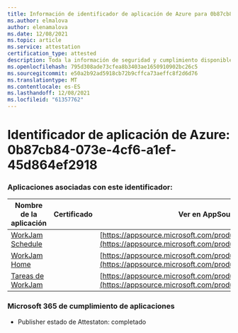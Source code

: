 ```yaml
---
title: Información de identificador de aplicación de Azure para 0b87cb84-073e-4cf6-a1ef-45d864ef2918
ms.author: elmalova
author: elenamalova
ms.date: 12/08/2021
ms.topic: article
ms.service: attestation
certification_type: attested
description: Toda la información de seguridad y cumplimiento disponible para 0b87cb84-073e-4cf6-a1ef-45d864ef2918.
ms.openlocfilehash: 795d308ade73cfea8b3403ae1650910902bc26c5
ms.sourcegitcommit: e50a2b92ad5918cb72b9cffca73aeffc8f2d6d76
ms.translationtype: MT
ms.contentlocale: es-ES
ms.lasthandoff: 12/08/2021
ms.locfileid: "61357762"
---
```

# <a name="azure-app-id-0b87cb84-073e-4cf6-a1ef-45d864ef2918"></a>Identificador de aplicación de Azure: 0b87cb84-073e-4cf6-a1ef-45d864ef2918


### <a name="apps-associated-with-this-id"></a>Aplicaciones asociadas con este identificador:
| **Nombre de la aplicación** | **Certificado** | **Ver en AppSource** |
|--------------|---------------|-----------------------|
| [WorkJam Schedule](https://docs.microsoft.com/microsoft-365-app-certification/forward/WA200003058) |  | [https://appsource.microsoft.com/product/office/WA200003058](https://appsource.microsoft.com/product/office/WA200003058) |
| [WorkJam Home](https://docs.microsoft.com/microsoft-365-app-certification/forward/WA200003060) |  | [https://appsource.microsoft.com/product/office/WA200003060](https://appsource.microsoft.com/product/office/WA200003060) |
| [Tareas de WorkJam](https://docs.microsoft.com/microsoft-365-app-certification/forward/WA200003241) |  | [https://appsource.microsoft.com/product/office/WA200003241](https://appsource.microsoft.com/product/office/WA200003241) |

### <a name="microsoft-365-app-compliance-status"></a>Microsoft 365 de cumplimiento de aplicaciones
- Publisher estado de Attestaton: completado
